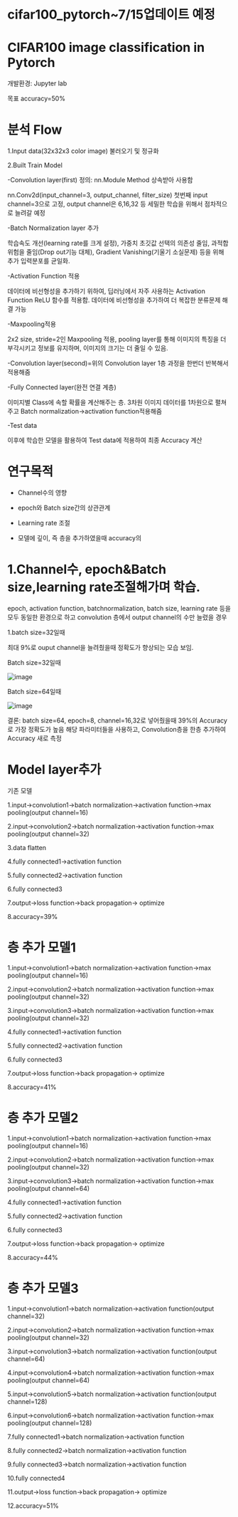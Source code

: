 # cifar100_pytorch~7/15업데이트 예정

CIFAR100 image classification in Pytorch
=========================

개발환경: Jupyter lab

목표 accuracy=50%

분석 Flow
=============

1.Input data(32x32x3 color image) 불러오기 및 정규화

2.Built Train Model

-Convolution layer(first) 정의: nn.Module Method 상속받아 사용함

nn.Conv2d(input_channel=3, output_channel, filter_size) 첫번째 input channel=3으로 고정, output channel은 6,16,32 등 세밀한 학습을 위해서 점차적으로 늘려갈 예정

-Batch Normalization layer 추가

학습속도 개선(learning rate를 크게 설정), 가중치 초깃값 선택의 의존성 줄임, 과적합 위험을 줄임(Drop out기능 대체), Gradient Vanishing(기울기 소실문제) 등을 위해 추가
입력분포를 균일화.

-Activation Function 적용

데이터에 비선형성을 추가하기 위하여, 딥러닝에서 자주 사용하는 Activation Function ReLU 함수를 적용함. 데이터에 비선형성을 추가하여 더 복잡한 분류문제 해결 가능

-Maxpooling적용

2x2 size, stride=2인 Maxpooling 적용, pooling layer를 통해 이미지의 특징을 더 부각시키고 정보를 유지하며, 이미지의 크기는 더 줄일 수 있음.

-Convolution layer(second)=위의 Convolution layer 1층 과정을 한번더 반복해서 적용해줌

-Fully Connected layer(완전 연결 계층)

이미지별 Class에 속할 확률을 계산해주는 층. 3차원 이미지 데이터를 1차원으로 펼쳐주고 Batch normalization->activation function적용해줌

-Test data

이후에 학습한 모델을 활용하여 Test data에 적용하여 최종 Accuracy 계산


연구목적
=========

- Channel수의 영향

- epoch와 Batch size간의 상관관계

- Learning rate 조절

- 모델에 깊이, 즉 층을 추가하였을때 accuracy의 

1.Channel수, epoch&Batch size,learning rate조절해가며 학습.
==========================================

epoch, activation function, batchnormalization, batch size, learning rate 등을 모두 동일한 환경으로 하고 convolution 층에서 output channel의 수만 늘렸을 경우

1.batch size=32일때

최대 9%로 ouput channel을 늘려줬을때 정확도가 향상되는 모습 보임.

Batch size=32일때

![image](https://user-images.githubusercontent.com/104436260/178210499-299019de-1cac-41ed-bc7f-69362479df54.png)

Batch size=64일때

![image](https://user-images.githubusercontent.com/104436260/178210646-238c3a0f-ca9e-464e-8b54-89fab9b574af.png)

결론: batch size=64, epoch=8, channel=16,32로 넣어줬을때 39%의 Accuracy로 가장 정확도가 높음 해당 파라미터들을 사용하고, Convolution층을 한층 추가하여 Accuracy 새로 측정

Model layer추가
=============

기존 모델

1.input->convolution1->batch normalization->activation function->max pooling(output channel=16)

2.input->convolution2->batch normalization->activation function->max pooling(output channel=32)

3.data flatten

4.fully connected1->activation function

5.fully connected2->activation function

6.fully connected3

7.output->loss function->back propagation-> optimize

8.accuracy=39%

층 추가 모델1
=======

1.input->convolution1->batch normalization->activation function->max pooling(output channel=16)

2.input->convolution2->batch normalization->activation function->max pooling(output channel=32)

3.input->convolution3->batch normalization->activation function->max pooling(output channel=32)

4.fully connected1->activation function

5.fully connected2->activation function

6.fully connected3

7.output->loss function->back propagation-> optimize

8.accuracy=41%

층 추가 모델2
========

1.input->convolution1->batch normalization->activation function->max pooling(output channel=16)

2.input->convolution2->batch normalization->activation function->max pooling(output channel=32)

3.input->convolution3->batch normalization->activation function->max pooling(output channel=64)

4.fully connected1->activation function

5.fully connected2->activation function

6.fully connected3

7.output->loss function->back propagation-> optimize

8.accuracy=44%

층 추가 모델3
=======

1.input->convolution1->batch normalization->activation function(output channel=32)

2.input->convolution2->batch normalization->activation function->max pooling(output channel=32)

3.input->convolution3->batch normalization->activation function(output channel=64)

4.input->convolution4->batch normalization->activation function->max pooling(output channel=64)

5.input->convolution5->batch normalization->activation function(output channel=128)

6.input->convolution6->batch normalization->activation function->max pooling(output channel=128)

7.fully connected1->batch normalization->activation function

8.fully connected2->batch normalization->activation function

9.fully connected3->batch normalization->activation function

10.fully connected4

11.output->loss function->back propagation-> optimize

12.accuracy=51%
